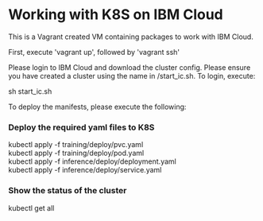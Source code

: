 # Working with K8S on IBM Cloud

This is a Vagrant created VM containing packages to work with IBM Cloud.

First, execute 'vagrant up', followed by 'vagrant ssh'

Please login to IBM Cloud and download the cluster config. Please ensure you have created a cluster using the name in /start_ic.sh. To login, execute:

sh start_ic.sh

To deploy the manifests, please execute the following:

### Deploy the required yaml files to K8S
kubectl apply -f training/deploy/pvc.yaml\
kubectl apply -f training/deploy/pod.yaml\
kubectl apply -f inference/deploy/deployment.yaml\
kubectl apply -f inference/deploy/service.yaml

### Show the status of the cluster
kubectl get all
